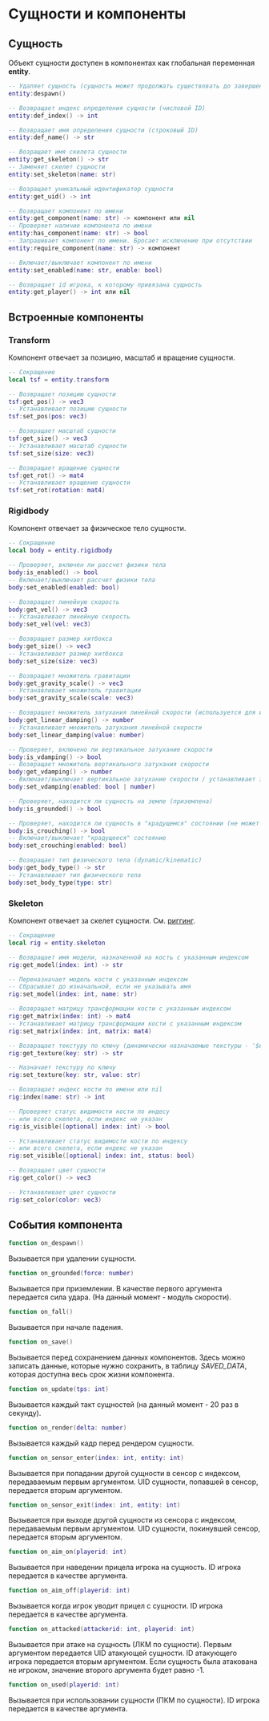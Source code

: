 # Сущности и компоненты

## Сущность

Объект сущности доступен в компонентах как глобальная переменная **entity**.

```lua
-- Удаляет сущность (сущность может продолжать существовать до завершения кадра, но не будет отображена в этом кадре)
entity:despawn()

-- Возвращает индекс определения сущности (числовой ID)
entity:def_index() -> int

-- Возвращает имя определения сущности (строковый ID)
entity:def_name() -> str

-- Возращает имя скелета сущности
entity:get_skeleton() -> str
-- Заменяет скелет сущности
entity:set_skeleton(name: str)

-- Возращает уникальный идентификатор сущности
entity:get_uid() -> int

-- Возвращает компонент по имени
entity:get_component(name: str) -> компонент или nil
-- Проверяет наличие компонента по имени
entity:has_component(name: str) -> bool
-- Запрашивает компонент по имени. Бросает исключение при отсутствии
entity:require_component(name: str) -> компонент

-- Включает/выключает компонент по имени
entity:set_enabled(name: str, enable: bool)

-- Возвращает id игрока, к которому привязана сущность
entity:get_player() -> int или nil
```

## Встроенные компоненты

### Transform

Компонент отвечает за позицию, масштаб и вращение сущности.

```lua
-- Сокращение
local tsf = entity.transform

-- Возвращает позицию сущности
tsf:get_pos() -> vec3
-- Устанавливает позицию сущности
tsf:set_pos(pos: vec3)

-- Возвращает масштаб сущности
tsf:get_size() -> vec3
-- Устанавливает масштаб сущности
tsf:set_size(size: vec3)

-- Возвращает вращение сущности
tsf:get_rot() -> mat4
-- Устанавливает вращение сущности
tsf:set_rot(rotation: mat4)
```

### Rigidbody

Компонент отвечает за физическое тело сущности.

```lua
-- Сокращение
local body = entity.rigidbody

-- Проверяет, включен ли рассчет физики тела
body:is_enabled() -> bool
-- Включает/выключает рассчет физики тела
body:set_enabled(enabled: bool)

-- Возвращает линейную скорость
body:get_vel() -> vec3
-- Устанавливает линейную скорость
body:set_vel(vel: vec3)

-- Возвращает размер хитбокса
body:get_size() -> vec3
-- Устанавливает размер хитбокса
body:set_size(size: vec3)

-- Возвращает множитель гравитации
body:get_gravity_scale() -> vec3
-- Устанавливает множитель гравитации
body:set_gravity_scale(scale: vec3)

-- Возвращает множитель затухания линейной скорости (используется для имитации сопротивления воздуха и трения)
body:get_linear_damping() -> number
-- Устанавливает множитель затухания линейной скорости
body:set_linear_damping(value: number)

-- Проверяет, включено ли вертикальное затухание скорости
body:is_vdamping() -> bool
-- Возвращает множитель вертикального затухания скорости
body:get_vdamping() -> number
-- Включает/выключает вертикальное затухание скорости / устанавливает значение множителя
body:set_vdamping(enabled: bool | number)

-- Проверяет, находится ли сущность на земле (приземлена)
body:is_grounded() -> bool

-- Проверяет, находится ли сущность в "крадущемся" состоянии (не может упасть с блоков)
body:is_crouching() -> bool
-- Включает/выключает "крадущееся" состояние
body:set_crouching(enabled: bool)

-- Возвращает тип физического тела (dynamic/kinematic)
body:get_body_type() -> str
-- Устанавливает тип физического тела
body:set_body_type(type: str)
```

### Skeleton

Компонент отвечает за скелет сущности. См. [риггинг](../rigging.md).

```lua
-- Сокращение
local rig = entity.skeleton

-- Возвращает имя модели, назначенной на кость с указанным индексом
rig:get_model(index: int) -> str

-- Переназначает модель кости с указанным индексом
-- Сбрасывает до изначальной, если не указывать имя
rig:set_model(index: int, name: str)

-- Возвращает матрицу трансформации кости с указанным индексом
rig:get_matrix(index: int) -> mat4
-- Устанавливает матрицу трансформации кости с указанным индексом
rig:set_matrix(index: int, matrix: mat4)

-- Возвращает текстуру по ключу (динамически назначаемые текстуры - '$имя')
rig:get_texture(key: str) -> str

-- Назначает текстуру по ключу
rig:set_texture(key: str, value: str)

-- Возвращает индекс кости по имени или nil
rig:index(name: str) -> int

-- Проверяет статус видимости кости по индесу 
-- или всего скелета, если индекс не указан
rig:is_visible([optional] index: int) -> bool

-- Устанавливает статус видимости кости по индексу
-- или всего скелета, если индекс не указан
rig:set_visible([optional] index: int, status: bool)

-- Возвращает цвет сущности
rig:get_color() -> vec3

-- Устанавливает цвет сущности
rig:set_color(color: vec3)
```

## События компонента

```lua
function on_despawn()
```

Вызывается при удалении сущности.

```lua
function on_grounded(force: number)
```

Вызывается при приземлении. В качестве первого аргумента передается сила удара. (На данный момент - модуль скорости).

```lua
function on_fall()
```

Вызывается при начале падения.

```lua
function on_save()
```

Вызывается перед сохранением данных компонентов. Здесь можно записать данные, которые нужно сохранить, в таблицу *SAVED_DATA*, которая доступна весь срок жизни компонента.

```lua
function on_update(tps: int)
```

Вызывается каждый такт сущностей (на данный момент - 20 раз в секунду).

```lua
function on_render(delta: number)
```

Вызывается каждый кадр перед рендером сущности.

```lua
function on_sensor_enter(index: int, entity: int)
```

Вызывается при попадании другой сущности в сенсор с индексом, передаваемым первым аргументом. UID сущности, попавшей в сенсор, передается вторым аргументом.

```lua
function on_sensor_exit(index: int, entity: int)
```

Вызывается при выходе другой сущности из сенсора с индексом, передаваемым первым аргументом. UID сущности, покинувшей сенсор, передается вторым аргументом.

```lua
function on_aim_on(playerid: int)
```

Вызывается при наведении прицела игрока на сущность. ID игрока передается в качестве аргумента.

```lua
function on_aim_off(playerid: int)
```

Вызывается когда игрок уводит прицел с сущности. ID игрока передается в качестве аргумента.

```lua
function on_attacked(attackerid: int, playerid: int)
```

Вызывается при атаке на сущность (ЛКМ по сущности). Первым аргументом передается UID атакующей сущности. ID атакующего игрока передается вторым аргументом. Если сущность была атакована не игроком, значение второго аргумента будет равно -1.


```lua
function on_used(playerid: int)
```

Вызывается при использовании сущности (ПКМ по сущности). ID игрока передается в качестве аргумента.

